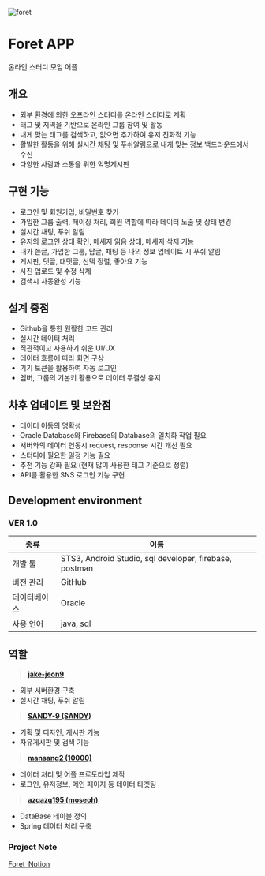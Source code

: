 
![foret](https://user-images.githubusercontent.com/45132207/102469885-a2785800-4096-11eb-8da7-56e48ef2f2be.png)
# Foret APP
온라인 스터디 모임 어플

## 개요 
- 외부 환경에 의한 오프라인 스터디를 온라인 스터디로 계획
- 태그 및 지역을 기반으로 온라인 그룹 참여 및 활동
- 내게 맞는 태그를 검색하고, 없으면 추가하여 유저 친화적 기능
- 활발한 활동을 위해 실시간 채팅 및 푸쉬알림으로 내게 맞는 정보 백드라운드에서 수신
- 다양한 사람과 소통을 위한 익명게시판

## 구현 기능
- 로그인 및 회원가입, 비밀번호 찾기
- 가입한 그룹 출력, 페이징 처리, 회원 역할에 따라 데이터 노출 및 상태 변경
- 실시간 채팅, 푸쉬 알림
- 유저의 로그인 상태 확인, 메세지 읽음 상태, 메세지 삭제 기능
- 내가 쓴글, 가입한 그룹, 답글, 채팅 등 나의 정보 업데이트 시 푸쉬 알림
- 게시판, 댓글, 대댓글, 선택 정렬, 좋아요 기능
- 사진 업로드 및 수정 삭제
- 검색시 자동완성 기능

## 설계 중점
- Github을 통한 원활한 코드 관리
- 실시간 데이터 처리
- 직관적이고 사용하기 쉬운 UI/UX
- 데이터 흐름에 따라 화면 구상
- 기기 토큰을 활용하여 자동 로그인
- 멤버, 그룹의 기본키 활용으로 데이터 무결성 유지

## 차후 업데이트 및 보완점
- 데이터 이동의 명확성
- Oracle Database와 Firebase의 Database의 일치화 작업 필요
- 서버와의 데이터 연동시 request, response 시간 개선 필요
- 스터디에 필요한 일정 기능 필요
- 추천 기능 강화 필요 (현재 많이 사용한 태그 기준으로 정렬)
- API를 활용한 SNS 로그인 기능 구현

## Development environment
### VER 1.0
| 종류 | 이름  |
|--|--|
| 개발 툴 | STS3, Android Studio, sql developer, firebase, postman |
| 버전 관리 | GitHub |
| 데이터베이스| Oracle |
| 사용 언어 | java, sql |

## 역할
> **[jake-jeon9](https://github.com/jake-jeon9)**
- 외부 서버환경 구축
- 실시간 채팅, 푸쉬 알림
> **[SANDY-9 (SANDY)](https://github.com/SANDY-9)**
- 기획 및 디자인, 게시판 기능
- 자유게시판 및 검색 기능
> **[mansang2 (10000)](https://github.com/mansang2)**
- 데이터 처리 및 어플 프로토타입 제작
- 로그인, 유저정보, 메인 페이지 등 데이터 타겟팅
> **[azqazq195 (moseoh)](https://github.com/azqazq195)**
- DataBase 테이블 정의
- Spring 데이터 처리 구축

### Project Note
[Foret_Notion](https://www.notion.so/Foret-App-9adac55de18a45969da109b107e096eb)

